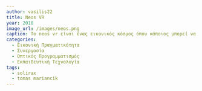 ```yaml
---
author: vasilis22
title: Neos VR
year: 2018
image_url: /images/neos.png
caption: Το neos vr είναι ένας εικονικός κόσμος όπου κάποιος μπορεί να αλληλοεπιδρά και να συνεργάζεται με άλλους χρήστες. Είχε ξεκινήσει ως ένα project με εκπαιδευτικό χαρακτήρα και γι’ αυτό υπάρχουν διαφορά εργαλεία για να υποστηρίξουν αυτήν την ιδέα. Για παράδειγμα μπορεί κανείς να δημιουργήσει 3D models ή scripts με χρήση μιας οπτικής γλωσσάς scripting για γενικές λειτουργίες. Έτσι μπορούν άτομα να συνεργαστούν στον ίδιο χώρο και ταυτόχρονα να δημιουργούν περιεχόμενο για την ιδιά την πλατφόρμα στον ανάλογο εικονικό χώρο.
categories:
  - Εικονική Πραγματικότητα
  - Συνεργασία
  - Οπτικός Προγραμματισμός
  - Εκπαιδευτική Τεχνολογία
tags:
  - solirax
  - tomas mariancik
---
```

